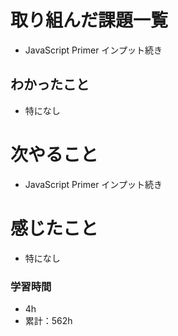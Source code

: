 # 取り組んだ課題一覧

- JavaScript Primer インプット続き

## わかったこと

- 特になし

# 次やること

- JavaScript Primer インプット続き

# 感じたこと

- 特になし

### 学習時間

- 4h
- 累計：562h
